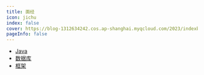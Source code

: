 ```yaml
---
title: 面经
icon: jichu 
index: false
cover: https://blog-1312634242.cos.ap-shanghai.myqcloud.com/2023/indexbg.jpg
pageInfo: false
---
```

- [Java](/1java)
- [数据库](/2jvm)
- [框架](/3juc)
